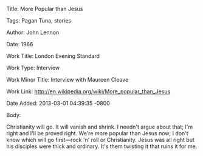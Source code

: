 Title:  More Popular than Jesus

Tags:   Pagan Tuna, stories

Author: John Lennon

Date:   1966

Work Title: London Evening Standard

Work Type: Interview

Work Minor Title: Interview with Maureen Cleave

Work Link: http://en.wikipedia.org/wiki/More_popular_than_Jesus

Date Added: 2013-03-01 04:39:35 -0800

Body: 

Christianity will go. It will vanish and shrink. I needn't argue about that; I'm right and I'll be proved right. We're more popular than Jesus now; I don't know which will go first—rock 'n' roll or Christianity. Jesus was all right but his disciples were thick and ordinary. It's them twisting it that ruins it for me.

